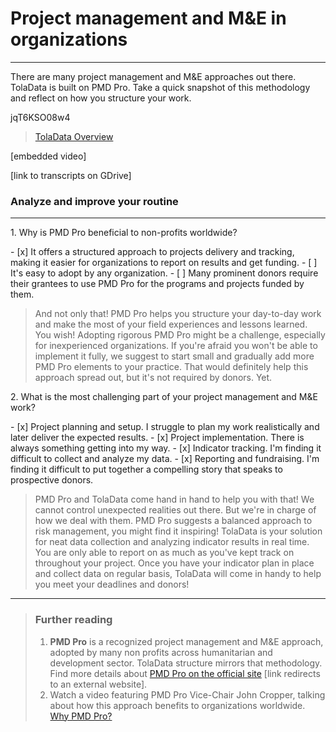 # Project management and M&E in organizations

---

There are many project management and M&E approaches out there. TolaData is built on PMD Pro. Take a quick snapshot of this methodology and reflect on how you structure your work.

jqT6KSO08w4

> [TolaData Overview](https://youtu.be/jqT6KSO08w4)

\[embedded video\]

\[link to transcripts on GDrive\]

### Analyze and improve your routine
---

<p> 1. Why is PMD Pro beneficial to non-profits worldwide? </p>
- [x] It offers a structured approach to projects delivery and tracking, making it easier for organizations to report on results and get funding.
- [ ] It's easy to adopt by any organization.
- [ ] Many prominent donors require their grantees to use PMD Pro for the programs and projects funded by them.

> And not only that! PMD Pro helps you structure your day-to-day work and make the most of your field experiences and lessons learned.
> You wish! Adopting rigorous PMD Pro might be a challenge, especially for inexperienced organizations. If you're afraid you won't be able to implement it fully, we suggest to start small and gradually add more PMD Pro elements to your practice.
> That would definitely help this approach spread out, but it's not required by donors. Yet. 

<p> 2. What is the most challenging part of your project management and M&E work? </p>
- [x] Project planning and setup. I struggle to plan my work realistically and later deliver the expected results. 
- [x] Project implementation. There is always something getting into my way.
- [x] Indicator tracking. I'm finding it difficult to collect and analyze my data.
- [x] Reporting and fundraising. I'm finding it difficult to put together a compelling story that speaks to prospective donors.

> PMD Pro and TolaData come hand in hand to help you with that!
> We cannot control unexpected realities out there. But we're in charge of how we deal with them. PMD Pro suggests a balanced approach to risk management, you might find it inspiring!
> TolaData is your solution for neat data collection and analyzing indicator results in real time.
> You are only able to report on as much as you've kept track on throughout your project. Once you have your indicator plan in place and collect data on regular basis, TolaData will come in handy to help you meet your deadlines and donors!

---




> ### Further reading
>
> 1. **PMD Pro** is a recognized project management and M&E approach, adopted by many non profits across humanitarian and development sector. TolaData structure mirrors that methodology. Find more details about [PMD Pro on the official site](http://www.pm4ngos.com/pmd-pro-1/) \[link redirects to an external website\].
> 2. Watch a video featuring PMD Pro Vice-Chair John Cropper, talking about how this approach benefits to organizations worldwide. [Why PMD Pro?](https://www.youtube.com/watch?v=uCn6Nltz9Vo) 



